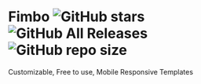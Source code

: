 # Fimbo ![GitHub stars](https://img.shields.io/github/stars/imfunniee/fimbo.svg?style=social) ![GitHub All Releases](https://img.shields.io/github/downloads/imfunniee/fimbo/total.svg?style=popout-square) ![GitHub repo size](https://img.shields.io/github/repo-size/imfunniee/fimbo.svg?style=popout-square) 

Customizable, Free to use, Mobile Responsive Templates

